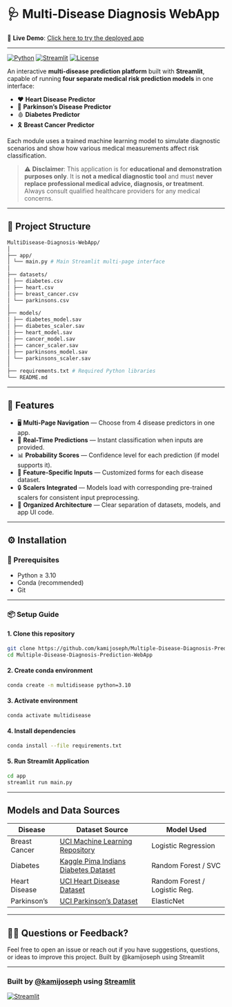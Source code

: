 # 🩺 Multi-Disease Diagnosis WebApp

🔗 **Live Demo**: [Click here to try the deployed app](https://your-deployed-app-link.streamlit.app/)

---

[![Python](https://img.shields.io/badge/Python-3.10+-blue.svg)](https://www.python.org/)
[![Streamlit](https://img.shields.io/badge/Built%20with-Streamlit-ff4b4b.svg)](https://streamlit.io/)
[![License](https://img.shields.io/badge/License-MIT-lightgrey.svg)](LICENSE)

An interactive **multi-disease prediction platform** built with **Streamlit**, capable of running **four separate medical risk prediction models** in one interface:

- ❤️ **Heart Disease Predictor**  
- 🧠 **Parkinson’s Disease Predictor**  
- 🩸 **Diabetes Predictor**  
- 🎗 **Breast Cancer Predictor**

Each module uses a trained machine learning model to simulate diagnostic scenarios and show how various medical measurements affect risk classification.

> ⚠️ **Disclaimer**: This application is for **educational and demonstration purposes only**. It is **not a medical diagnostic tool** and must **never replace professional medical advice, diagnosis, or treatment**. Always consult qualified healthcare providers for any medical concerns.

---

## 📁 Project Structure
```bash
MultiDisease-Diagnosis-WebApp/
│
├── app/
│ └── main.py # Main Streamlit multi-page interface
│
├── datasets/
│ ├── diabetes.csv
│ ├── heart.csv
│ ├── breast_cancer.csv
│ └── parkinsons.csv
│
├── models/
│ ├── diabetes_model.sav
│ ├── diabetes_scaler.sav
│ ├── heart_model.sav
│ ├── cancer_model.sav
│ ├── cancer_scaler.sav
│ ├── parkinsons_model.sav
│ └── parkinsons_scaler.sav
│
├── requirements.txt # Required Python libraries
└── README.md
```

---

## 🚀 Features

- 🖥 **Multi-Page Navigation** — Choose from 4 disease predictors in one app.
- 🎯 **Real-Time Predictions** — Instant classification when inputs are provided.
- 📊 **Probability Scores** — Confidence level for each prediction (if model supports it).
- 🧩 **Feature-Specific Inputs** — Customized forms for each disease dataset.
- 🔒 **Scalers Integrated** — Models load with corresponding pre-trained scalers for consistent input preprocessing.
- 📂 **Organized Architecture** — Clear separation of datasets, models, and app UI code.

---

## ⚙️ Installation

### 🔐 Prerequisites
- Python ≥ 3.10
- Conda (recommended)
- Git

---

### 📦 Setup Guide

#### 1. Clone this repository
```bash
git clone https://github.com/kamijoseph/Multiple-Disease-Diagnosis-Prediction-WebApp.git
cd Multiple-Disease-Diagnosis-Prediction-WebApp

```
#### 2. Create conda environment
```bash
conda create -n multidisease python=3.10
```

#### 3. Activate environment
```bash
conda activate multidisease
```

#### 4. Install dependencies
```bash
conda install --file requirements.txt
```

#### 5. Run Streamlit Application
```bash
cd app
streamlit run main.py
```

---
## Models and Data Sources

| Disease       | Dataset Source                                                                                                      | Model Used                    |
| ------------- | ------------------------------------------------------------------------------------------------------------------- | ----------------------------- |
| Breast Cancer | [UCI Machine Learning Repository](https://archive.ics.uci.edu/ml/datasets/Breast+Cancer+Wisconsin+%28Diagnostic%29) | Logistic Regression           |
| Diabetes      | [Kaggle Pima Indians Diabetes Dataset](https://www.kaggle.com/datasets/uciml/pima-indians-diabetes-database)        | Random Forest / SVC           |
| Heart Disease | [UCI Heart Disease Dataset](https://archive.ics.uci.edu/ml/datasets/heart+Disease)                                  | Random Forest / Logistic Reg. |
| Parkinson’s   | [UCI Parkinson’s Dataset](https://archive.ics.uci.edu/ml/datasets/parkinsons)                                       | ElasticNet

---

## 🙋‍♂️ Questions or Feedback?

Feel free to open an issue or reach out if you have suggestions, questions, or ideas to improve this project.
Built by @kamijoseph using Streamlit

---

### Built by [@kamijoseph](https://github.com/kamijoseph) using [Streamlit](https://streamlit.io/)
[![Streamlit](https://static.streamlit.io/badges/streamlit_badge_black_white.svg)](https://diabetespredictor-ftfgefmpm9jxvr5uninjhz.streamlit.app/)